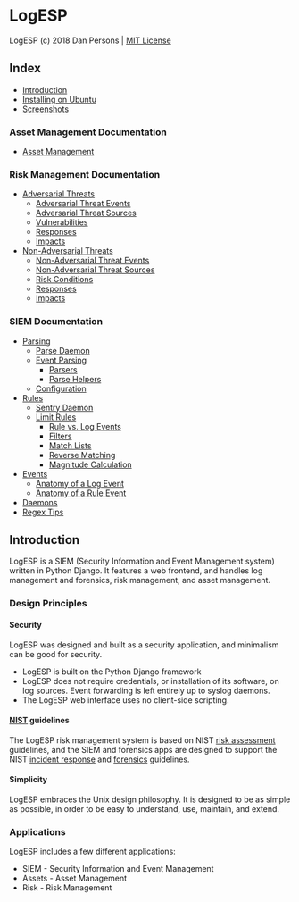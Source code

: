 # LogESP

LogESP (c) 2018 Dan Persons | [MIT License](LICENSE)

## Index

- [Introduction](#introduction)
- [Installing on Ubuntu](docs/install-ubuntu.md)
- [Screenshots](docs/screenshots.md)
### Asset Management Documentation
- [Asset Management](docs/hwam.md)
### Risk Management Documentation
- [Adversarial Threats](docs/risk/adv_threat.md)
  - [Adversarial Threat Events](docs/risk/adv_threat.md#adversarial-threat-events)
  - [Adversarial Threat Sources](docs/risk/adv_threat.md#adversarial-threat-sources)
  - [Vulnerabilities](docs/risk/adv_threat.md#vulnerabilities)
  - [Responses](docs/risk/adv_threat.md#responses)
  - [Impacts](docs/risk/adv_threat.md#impacts)
- [Non-Adversarial Threats](docs/risk/nonadv_threat.md)
  - [Non-Adversarial Threat Events](docs/risk/nonadv_threat.md#non-adversarial-threat-events)
  - [Non-Adversarial Threat Sources](docs/risk/nonadv_threat.md#non-adversarial-threat-sources)
  - [Risk Conditions](docs/risk/nonadv_threat.md#risk-conditions)
  - [Responses](docs/risk/nonadv_threat.md#responses)
  - [Impacts](docs/risk/nonadv_threat.md#impacts)
### SIEM Documentation
- [Parsing](docs/siem/parsing.md)
  - [Parse Daemon](docs/siem/parsing.md/#parse-daemon)
  - [Event Parsing](docs/siem/parsing.md/#event-parsing)
    - [Parsers](docs/siem/parsing.md/#parsers)
    - [Parse Helpers](docs/siem/parsing.md/#parse-helpers)
  - [Configuration](docs/siem/parsing.md/#configuration)
- [Rules](docs/siem/rules.md)
  - [Sentry Daemon](docs/siem/rules.md/#sentry-daemon)
  - [Limit Rules](docs/siem/rules.md/#limit-rules)
    - [Rule vs. Log Events](docs/siem/rules.md/#rule-vs-log-events)
    - [Filters](docs/siem/rules.md/#filters)
    - [Match Lists](docs/siem/rules.md/#match-lists)
    - [Reverse Matching](docs/siem/rules.md/#reverse-matching)
    - [Magnitude Calculation](docs/siem/rules.md/#magnitude-calculation)
- [Events](docs/siem/events.md)
  - [Anatomy of a Log Event](docs/siem/events.md/#anatomy-of-a-log-event)
  - [Anatomy of a Rule Event](docs/siem/events.md/#anatomy-of-a-rule-event)
- [Daemons](docs/siem/daemons.md)
- [Regex Tips](docs/siem/regex.md)

## Introduction
LogESP is a SIEM (Security Information and Event Management system) written in Python Django. It features a web frontend, and handles log management and forensics, risk management, and asset management.

### Design Principles
#### Security
LogESP was designed and built as a security application, and minimalism can be good for security.

- LogESP is built on the Python Django framework
- LogESP does not require credentials, or installation of its software, on log sources. Event forwarding is left entirely up to syslog daemons.
- The LogESP web interface uses no client-side scripting.

#### [NIST](https://www.nist.gov/) guidelines
The LogESP risk management system is based on NIST [risk assessment](https://csrc.nist.gov/publications/detail/sp/800-30/rev-1/final) guidelines, and the SIEM and forensics apps are designed to support the NIST [incident response](https://csrc.nist.gov/publications/detail/sp/800-61/rev-2/final) and [forensics](https://csrc.nist.gov/publications/detail/sp/800-86/final) guidelines.

#### Simplicity
LogESP embraces the Unix design philosophy. It is designed to be as simple as possible, in order to be easy to understand, use, maintain, and extend.

### Applications
LogESP includes a few different applications:
- SIEM - Security Information and Event Management
- Assets - Asset Management
- Risk - Risk Management
